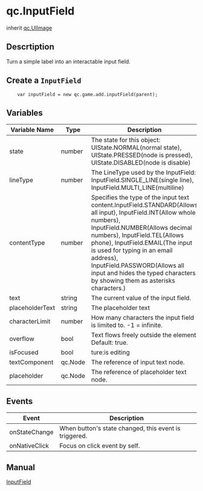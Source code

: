 # qc.InputField
inherit [qc.UIImage](CUIImage.md)

## Descrtiption
Turn a simple label into an interactable input field.

## Create a `InputField`
````
    var inputField = new qc.game.add.inputField(parent);
````

## Variables
|  Variable Name |  Type  |  Description   |
| ---------- | --------- | ---------- |
| state | number  | The state for this object: UIState.NORMAL(normal state), UIState.PRESSED(node is pressed), UIState.DISABLED(node is disable) |
| lineType | number | The LineType used by the InputField: InputField.SINGLE_LINE(single line), InputField.MULTI_LINE(multiline) |
| contentType | number | Specifies the type of the input text content.InputField.STANDARD(Allows all input), InputField.INT(Allow whole numbers), InputField.NUMBER(Allows decimal numbers), InputField.TEL(Allows phone), InputField.EMAIL(The input is used for typing in an email address), InputField.PASSWORD(Allows all input and hides the typed characters by showing them as asterisks characters.) |
| text | string | The current value of the input field. |
| placeholderText | string | The placeholder text |
| characterLimit | number | How many characters the input field is limited to. -1 = infinite. |
| overflow | bool | Text flows freely outside the element. Default: true. |
| isFocused | bool | ture:is editing |
| textComponent | qc.Node | The reference of input text node. |
| placeholder | qc.Node | The reference of placeholder text node. |

## Events
|   Event      |     Description       |
| ------------- |-------------|
| onStateChange | When button's state changed, this event is triggered. |
| onNativeClick | Focus on click event by self. |

## Manual
[InputField](http://docs.qiciengine.com/manual/Sample/InputField.html)